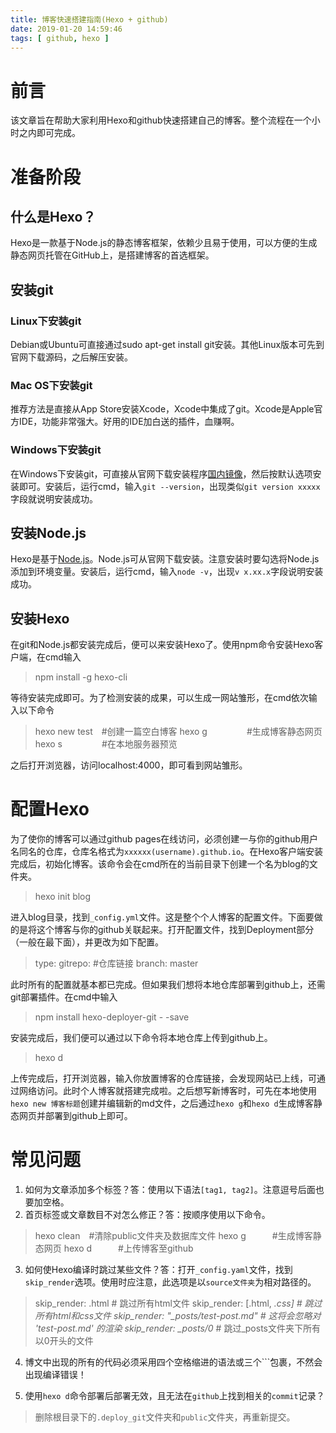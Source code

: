 ```yaml
---
title: 博客快速搭建指南(Hexo + github)
date: 2019-01-20 14:59:46
tags: [ github, hexo ]
---
```

# 前言
该文章旨在帮助大家利用Hexo和github快速搭建自己的博客。整个流程在一个小时之内即可完成。

# 准备阶段
## 什么是Hexo？
Hexo是一款基于Node.js的静态博客框架，依赖少且易于使用，可以方便的生成静态网页托管在GitHub上，是搭建博客的首选框架。
## 安装git
### Linux下安装git
Debian或Ubuntu可直接通过sudo apt-get install git安装。其他Linux版本可先到官网下载源码，之后解压安装。
### Mac OS下安装git
推荐方法是直接从App Store安装Xcode，Xcode中集成了git。Xcode是Apple官方IDE，功能非常强大。好用的IDE加白送的插件，血赚啊。
### Windows下安装git
在Windows下安装git，可直接从官网下载安装程序[国内镜像](https://pan.baidu.com/s/1kU5OCOB#list/path=%2Fpub%2Fgit)，然后按默认选项安装即可。安装后，运行cmd，输入`git --version`，出现类似`git version xxxxx`字段就说明安装成功。

## 安装Node.js
Hexo是基于[Node.js](https://nodejs.org/en/download/)。Node.js可从官网下载安装。注意安装时要勾选将Node.js添加到环境变量。安装后，运行cmd，输入`node -v`，出现`v x.xx.x`字段说明安装成功。

## 安装Hexo
在git和Node.js都安装完成后，便可以来安装Hexo了。使用npm命令安装Hexo客户端，在cmd输入
> npm install -g hexo-cli 

等待安装完成即可。为了检测安装的成果，可以生成一网站雏形，在cmd依次输入以下命令
> hexo new test&emsp;#创建一篇空白博客
> hexo g&ensp;&ensp;&ensp;&ensp;&ensp;&ensp;&ensp;&ensp;&ensp;#生成博客静态网页
> hexo s&ensp;&ensp;&ensp;&ensp;&ensp;&ensp;&ensp;&ensp;&ensp;#在本地服务器预览 

之后打开浏览器，访问localhost:4000，即可看到网站雏形。

# 配置Hexo
为了使你的博客可以通过github pages在线访问，必须创建一与你的github用户名同名的仓库，仓库名格式为`xxxxxx(username).github.io`。在Hexo客户端安装完成后，初始化博客。该命令会在cmd所在的当前目录下创建一个名为blog的文件夹。
> hexo init blog 

进入blog目录，找到`_config.yml`文件。这是整个个人博客的配置文件。下面要做的是将这个博客与你的github关联起来。打开配置文件，找到Deployment部分（一般在最下面），并更改为如下配置。
> type: gitrepo: #仓库链接
> branch: master 

此时所有的配置就基本都已完成。但如果我们想将本地仓库部署到github上，还需git部署插件。在cmd中输入
> npm install hexo-deployer-git - -save

安装完成后，我们便可以通过以下命令将本地仓库上传到github上。
> hexo d

上传完成后，打开浏览器，输入你放置博客的仓库链接，会发现网站已上线，可通过网络访问。此时个人博客就搭建完成啦。之后想写新博客时，可先在本地使用`hexo new 博客标题`创建并编辑新的md文件，之后通过`hexo g`和`hexo d`生成博客静态网页并部署到github上即可。

# 常见问题
1. 如何为文章添加多个标签？答：使用以下语法`[tag1, tag2]`。注意逗号后面也要加空格。
2. 首页标签或文章数目不对怎么修正？答：按顺序使用以下命令。
> hexo clean&emsp;#清除public文件夹及数据库文件
> hexo g&ensp;&ensp;&ensp;&ensp;&ensp;&ensp;#生成博客静态网页
> hexo d&ensp;&ensp;&ensp;&ensp;&ensp;&ensp;#上传博客至github

3. 如何使Hexo编译时跳过某些文件？答：打开`_config.yaml`文件，找到`skip_render`选项。使用时应注意，此选项是以`source文件夹`为相对路径的。
> skip_render: .html # 跳过所有html文件
> skip_render: [.html, *.css] # 跳过所有html和css文件
> skip_render: "_posts/test-post.md" # 这将会忽略对 'test-post.md' 的渲染
> skip_render: _posts\/0* # 跳过_posts文件夹下所有以0开头的文件

4. 博文中出现的所有的代码必须采用四个空格缩进的语法或三个`\``包裹，不然会出现编译错误！

5. 使用`hexo d`命令部署后部署无效，且无法在`github`上找到相关的`commit`记录？
> 删除根目录下的`.deploy_git`文件夹和`public`文件夹，再重新提交。